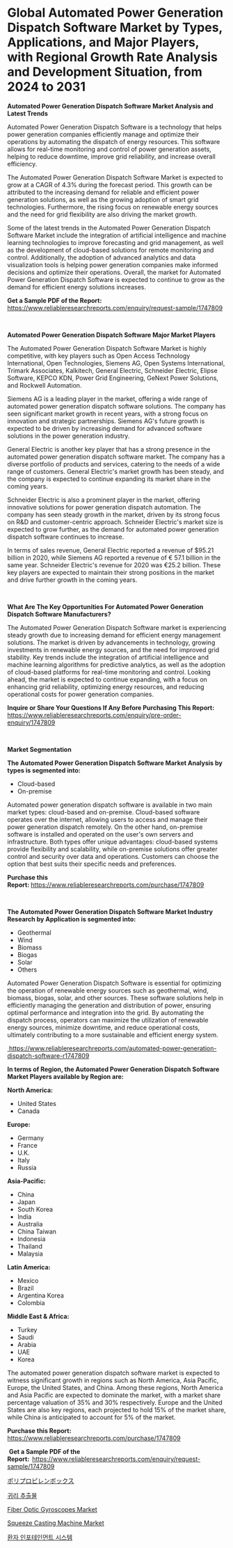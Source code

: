 <p><h1>Global Automated Power Generation Dispatch Software Market by Types, Applications, and Major Players, with Regional Growth Rate Analysis and Development Situation, from 2024 to 2031</h1></p><p><strong>Automated Power Generation Dispatch Software Market Analysis and Latest Trends</strong></p>
<p><p>Automated Power Generation Dispatch Software is a technology that helps power generation companies efficiently manage and optimize their operations by automating the dispatch of energy resources. This software allows for real-time monitoring and control of power generation assets, helping to reduce downtime, improve grid reliability, and increase overall efficiency.</p><p>The Automated Power Generation Dispatch Software Market is expected to grow at a CAGR of 4.3% during the forecast period. This growth can be attributed to the increasing demand for reliable and efficient power generation solutions, as well as the growing adoption of smart grid technologies. Furthermore, the rising focus on renewable energy sources and the need for grid flexibility are also driving the market growth.</p><p>Some of the latest trends in the Automated Power Generation Dispatch Software Market include the integration of artificial intelligence and machine learning technologies to improve forecasting and grid management, as well as the development of cloud-based solutions for remote monitoring and control. Additionally, the adoption of advanced analytics and data visualization tools is helping power generation companies make informed decisions and optimize their operations. Overall, the market for Automated Power Generation Dispatch Software is expected to continue to grow as the demand for efficient energy solutions increases.</p></p>
<p><strong>Get a Sample PDF of the Report:&nbsp;</strong> <a href="https://www.reliableresearchreports.com/enquiry/request-sample/1747809">https://www.reliableresearchreports.com/enquiry/request-sample/1747809</a></p>
<p>&nbsp;</p>
<p><strong>Automated Power Generation Dispatch Software Major Market Players</strong></p>
<p><p>The Automated Power Generation Dispatch Software Market is highly competitive, with key players such as Open Access Technology International, Open Technologies, Siemens AG, Open Systems International, Trimark Associates, Kalkitech, General Electric, Schneider Electric, Elipse Software, KEPCO KDN, Power Grid Engineering, GeNext Power Solutions, and Rockwell Automation.</p><p>Siemens AG is a leading player in the market, offering a wide range of automated power generation dispatch software solutions. The company has seen significant market growth in recent years, with a strong focus on innovation and strategic partnerships. Siemens AG's future growth is expected to be driven by increasing demand for advanced software solutions in the power generation industry.</p><p>General Electric is another key player that has a strong presence in the automated power generation dispatch software market. The company has a diverse portfolio of products and services, catering to the needs of a wide range of customers. General Electric's market growth has been steady, and the company is expected to continue expanding its market share in the coming years.</p><p>Schneider Electric is also a prominent player in the market, offering innovative solutions for power generation dispatch automation. The company has seen steady growth in the market, driven by its strong focus on R&D and customer-centric approach. Schneider Electric's market size is expected to grow further, as the demand for automated power generation dispatch software continues to increase.</p><p>In terms of sales revenue, General Electric reported a revenue of $95.21 billion in 2020, while Siemens AG reported a revenue of € 57.1 billion in the same year. Schneider Electric's revenue for 2020 was €25.2 billion. These key players are expected to maintain their strong positions in the market and drive further growth in the coming years.</p></p>
<p>&nbsp;</p>
<p><strong>What Are The Key Opportunities For Automated Power Generation Dispatch Software Manufacturers?</strong></p>
<p><p>The Automated Power Generation Dispatch Software market is experiencing steady growth due to increasing demand for efficient energy management solutions. The market is driven by advancements in technology, growing investments in renewable energy sources, and the need for improved grid stability. Key trends include the integration of artificial intelligence and machine learning algorithms for predictive analytics, as well as the adoption of cloud-based platforms for real-time monitoring and control. Looking ahead, the market is expected to continue expanding, with a focus on enhancing grid reliability, optimizing energy resources, and reducing operational costs for power generation companies.</p></p>
<p><strong>Inquire or Share Your Questions If Any Before Purchasing This Report:</strong> <a href="https://www.reliableresearchreports.com/enquiry/pre-order-enquiry/1747809">https://www.reliableresearchreports.com/enquiry/pre-order-enquiry/1747809</a></p>
<p>&nbsp;</p>
<p><strong>Market Segmentation</strong></p>
<p><strong>The Automated Power Generation Dispatch Software Market Analysis by types is segmented into:</strong></p>
<p><ul><li>Cloud-based</li><li>On-premise</li></ul></p>
<p><p>Automated power generation dispatch software is available in two main market types: cloud-based and on-premise. Cloud-based software operates over the internet, allowing users to access and manage their power generation dispatch remotely. On the other hand, on-premise software is installed and operated on the user's own servers and infrastructure. Both types offer unique advantages: cloud-based systems provide flexibility and scalability, while on-premise solutions offer greater control and security over data and operations. Customers can choose the option that best suits their specific needs and preferences.</p></p>
<p><strong>Purchase this Report:&nbsp;</strong><a href="https://www.reliableresearchreports.com/purchase/1747809">https://www.reliableresearchreports.com/purchase/1747809</a></p>
<p>&nbsp;</p>
<p><strong>The Automated Power Generation Dispatch Software Market Industry Research by Application is segmented into:</strong></p>
<p><ul><li>Geothermal</li><li>Wind</li><li>Biomass</li><li>Biogas</li><li>Solar</li><li>Others</li></ul></p>
<p><p>Automated Power Generation Dispatch Software is essential for optimizing the operation of renewable energy sources such as geothermal, wind, biomass, biogas, solar, and other sources. These software solutions help in efficiently managing the generation and distribution of power, ensuring optimal performance and integration into the grid. By automating the dispatch process, operators can maximize the utilization of renewable energy sources, minimize downtime, and reduce operational costs, ultimately contributing to a more sustainable and efficient energy system.</p></p>
<p><a href="https://www.reliableresearchreports.com/automated-power-generation-dispatch-software-r1747809">&nbsp;https://www.reliableresearchreports.com/automated-power-generation-dispatch-software-r1747809</a></p>
<p><strong>In terms of Region, the Automated Power Generation Dispatch Software Market Players available by Region are:</strong></p>
<p>
    <p> <strong> North America: </strong>
        <ul>
            <li>United States</li>
            <li>Canada</li>
        </ul>
        </p> 
    <p> <strong> Europe: </strong>
        <ul>
            <li>Germany</li>
            <li>France</li>
            <li>U.K.</li>
            <li>Italy</li>
            <li>Russia</li>
        </ul>
        </p> 
    <p> <strong> Asia-Pacific: </strong>
        <ul>
            <li>China</li>
            <li>Japan</li>
            <li>South Korea</li>
            <li>India</li>
            <li>Australia</li>
            <li>China Taiwan</li>
            <li>Indonesia</li>
            <li>Thailand</li>
            <li>Malaysia</li>
        </ul>
        </p> 
    <p> <strong> Latin America: </strong>
        <ul>
            <li>Mexico</li>
            <li>Brazil</li>
            <li>Argentina Korea</li>
            <li>Colombia</li>
        </ul>
        </p> 
    <p> <strong> Middle East & Africa: </strong>
        <ul>
            <li>Turkey</li>
            <li>Saudi</li>
            <li>Arabia</li>
            <li>UAE</li>
            <li>Korea</li>
        </ul>
    </p>
    </p>
<p><p>The automated power generation dispatch software market is expected to witness significant growth in regions such as North America, Asia Pacific, Europe, the United States, and China. Among these regions, North America and Asia Pacific are expected to dominate the market, with a market share percentage valuation of 35% and 30% respectively. Europe and the United States are also key regions, each projected to hold 15% of the market share, while China is anticipated to account for 5% of the market.</p></p>
<p><strong>Purchase this Report: </strong><a href="https://www.reliableresearchreports.com/purchase/1747809">https://www.reliableresearchreports.com/purchase/1747809</a></p>
<p>&nbsp;<strong>Get a Sample PDF of the Report:&nbsp;&nbsp;</strong><a href="https://www.reliableresearchreports.com/enquiry/request-sample/1747809">https://www.reliableresearchreports.com/enquiry/request-sample/1747809</a></p>
<p><strong></strong></p>
<p><p><a href="https://medium.com/@demarcuskuhlman/%E3%83%9D%E3%83%AA%E3%83%97%E3%83%AD%E3%83%94%E3%83%AC%E3%83%B3%E8%A3%BD%E3%83%9C%E3%83%83%E3%82%AF%E3%82%B9%E5%B8%82%E5%A0%B4%E3%81%AE%E8%A6%8F%E6%A8%A1-cagr-%E3%83%88%E3%83%AC%E3%83%B3%E3%83%89-2024-2030-13df58318225">ポリプロピレンボックス</a></p><p><a href="https://medium.com/@cheddar67856/%EC%98%A4%ED%8A%B8-%EC%B6%94%EC%B6%9C%EB%AC%BC-%EC%8B%9C%EC%9E%A5-%EC%8B%9C%EC%9E%A5-%EC%A0%90%EC%9C%A0%EC%9C%A8-%EC%8B%9C%EC%9E%A5-%EB%8F%99%ED%96%A5-%EB%B0%8F-%EB%AF%B8%EB%9E%98-%EC%84%B1%EC%9E%A5-%ED%83%90%EC%83%89-8a5fb9e8d85e">귀리 추출물</a></p><p><a href="https://www.linkedin.com/pulse/fiber-optic-gyroscopes-market-size-cagr-trends-2024-2030-inquistive-zwb7e?trackingId=s68fMSHBZR3U2WMXjXu%2B%2Bg%3D%3D">Fiber Optic Gyroscopes Market</a></p><p><a href="https://www.linkedin.com/pulse/decoding-squeeze-casting-machine-market-metrics-share-trends-tkhse?trackingId=Kdvv27yrh98CHuKTNbl70g%3D%3D">Squeeze Casting Machine Market</a></p><p><a href="https://medium.com/@sherlock567567/%ED%99%98%EC%9E%90-%EC%A0%95%EB%B3%B4-%EC%8B%9C%EC%8A%A4%ED%85%9C-%EC%8B%9C%EC%9E%A5-2031%EB%85%84%EA%B9%8C%EC%A7%80%EC%9D%98-%ED%8A%B8%EB%A0%8C%EB%93%9C-%EC%98%88%EC%B8%A1-%EB%B0%8F-%EA%B2%BD%EC%9F%81-%EB%B6%84%EC%84%9D-51b46bad0dd6">환자 인포테인먼트 시스템</a></p></p>